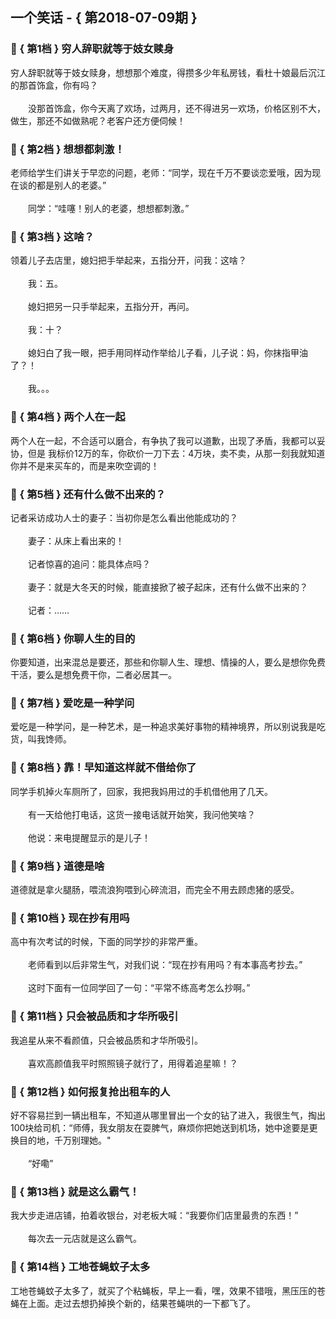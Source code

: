 ## 一个笑话 - { 第2018-07-09期 }
</hr>

### :jack_o_lantern: { 第1档 } 穷人辞职就等于妓女赎身
穷人辞职就等于妓女赎身，想想那个难度，得攒多少年私房钱，看杜十娘最后沉江的那首饰盒，你有吗？<br/><br/>　　没那首饰盒，你今天离了欢场，过两月，还不得进另一欢场，价格区别不大，做生，那还不如做熟呢？老客户还方便伺候！


### :jack_o_lantern: { 第2档 } 想想都刺激！
老师给学生们讲关于早恋的问题，老师：“同学，现在千万不要谈恋爱哦，因为现在谈的都是别人的老婆。”<br/><br/>　　同学：“哇噻！别人的老婆，想想都刺激。”


### :jack_o_lantern: { 第3档 } 这啥？
领着儿子去店里，媳妇把手举起来，五指分开，问我：这啥？<br/><br/>　　我：五。<br/><br/>　　媳妇把另一只手举起来，五指分开，再问。<br/><br/>　　我：十？<br/><br/>　　媳妇白了我一眼，把手用同样动作举给儿子看，儿子说：妈，你抹指甲油了？！<br/><br/>　　我。。。


### :jack_o_lantern: { 第4档 } 两个人在一起
两个人在一起，不合适可以磨合，有争执了我可以道歉，出现了矛盾，我都可以妥协，但是 我标价12万的车，你砍价一刀下去：4万块，卖不卖，从那一刻我就知道你并不是来买车的，而是来吹空调的！


### :jack_o_lantern: { 第5档 } 还有什么做不出来的？
记者采访成功人士的妻子：当初你是怎么看出他能成功的？<br/><br/>　　妻子：从床上看出来的！<br/><br/>　　记者惊喜的追问：能具体点吗？<br/><br/>　　妻子：就是大冬天的时候，能直接掀了被子起床，还有什么做不出来的？<br/><br/>　　记者：……


### :jack_o_lantern: { 第6档 } 你聊人生的目的
你要知道，出来混总是要还，那些和你聊人生、理想、情操的人，要么是想你免费干活，要么是想免费干你，二者必居其一。


### :jack_o_lantern: { 第7档 } 爱吃是一种学问
爱吃是一种学问，是一种艺术，是一种追求美好事物的精神境界，所以别说我是吃货，叫我馋师。


### :jack_o_lantern: { 第8档 } 靠！早知道这样就不借给你了
同学手机掉火车厕所了，回家，我把我妈用过的手机借他用了几天。<br/><br/>　　有一天给他打电话，这货一接电话就开始笑，我问他笑啥？<br/><br/>　　他说：来电提醒显示的是儿子！


### :jack_o_lantern: { 第9档 } 道德是啥
道德就是拿火腿肠，喂流浪狗喂到心碎流泪，而完全不用去顾虑猪的感受。


### :jack_o_lantern: { 第10档 } 现在抄有用吗
高中有次考试的时候，下面的同学抄的非常严重。<br/><br/>　　老师看到以后非常生气，对我们说：“现在抄有用吗？有本事高考抄去。”<br/><br/>　　这时下面有一位同学回了一句：“平常不练高考怎么抄啊。”


### :jack_o_lantern: { 第11档 } 只会被品质和才华所吸引
我追星从来不看颜值，只会被品质和才华所吸引。<br/><br/>　　喜欢高颜值我平时照照镜子就行了，用得着追星嘛！？


### :jack_o_lantern: { 第12档 } 如何报复抢出租车的人
好不容易拦到一辆出租车，不知道从哪里冒出一个女的钻了进入，我很生气，掏出100块给司机：“师傅，我女朋友在耍脾气，麻烦你把她送到机场，她中途要是更换目的地，千万别理她。&quot;<br/><br/>　　“好嘞”


### :jack_o_lantern: { 第13档 } 就是这么霸气！
我大步走进店铺，拍着收银台，对老板大喊：“我要你们店里最贵的东西！”<br/><br/>　　每次去一元店就是这么霸气。


### :jack_o_lantern: { 第14档 } 工地苍蝇蚊子太多
工地苍蝇蚊子太多了，就买了个粘蝇板，早上一看，嘿，效果不错哦，黑压压的苍蝇在上面。走过去想扔掉换个新的，结果苍蝇哄的一下都飞了。

